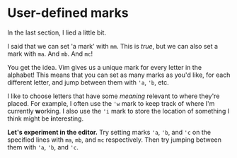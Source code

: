 # User-defined marks

In the last section, I lied a little bit.

I said that we can set 'a mark' with `mm`. This is _true_, but we can also set a mark with `ma`. And `mb`. And `mc`!

You get the idea. Vim gives us a unique mark for every letter in the alphabet! This means that you can set as many marks as you'd like, for each different letter, and jump between them with `'a`, `'b`, etc.

I like to choose letters that have some _meaning_ relevant to where they're placed. For example, I often use the `'w` mark to keep track of where I'm currently **w**orking. I also use the `'i` mark to store the location of something I think might be **i**nteresting.

**Let's experiment in the editor.** Try setting marks `'a`, `'b`, and `'c` on the specified lines with `ma`, `mb`, and `mc` respectively. Then try jumping between them with `'a`, `'b`, and `'c`.

